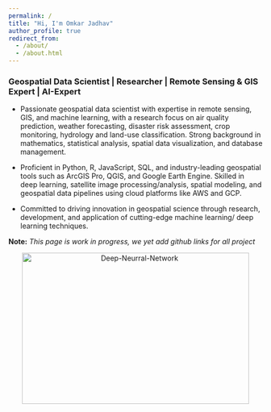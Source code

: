 ```yaml
---
permalink: /
title: "Hi, I'm Omkar Jadhav"
author_profile: true
redirect_from: 
  - /about/
  - /about.html
---
```


### Geospatial Data Scientist | Researcher | Remote Sensing & GIS Expert | AI-Expert 

* Passionate geospatial data scientist with expertise in remote sensing, GIS, and machine learning, with a research focus on air quality prediction, weather forecasting, disaster risk assessment, crop monitoring, hydrology and land-use classification. Strong background in mathematics, statistical analysis, spatial data visualization, and database management.


* Proficient in Python, R, JavaScript, SQL, and industry-leading geospatial tools such as ArcGIS Pro, QGIS, and Google Earth Engine. Skilled in deep learning, satellite image processing/analysis, spatial modeling, and geospatial data pipelines using cloud platforms like AWS and GCP.


* Committed to driving innovation in geospatial science through research, development, and application of cutting-edge machine learning/ deep learning techniques.

<p><b>Note:</b> <i>This page is work in progress, we yet add github links for all project</i></p>

<p align="center">
  <img src="https://cdn.pixabay.com/photo/2025/02/10/06/55/deep-learning-9395905_640.png" alt="Deep-Neurral-Network" width="450" height="300">
</p>